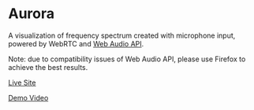 # Aurora

A visualization of frequency spectrum created with microphone input, powered by WebRTC and [Web Audio API](https://developer.mozilla.org/en-US/docs/Web/API/Web_Audio_API).

Note: due to compatibility issues of Web Audio API, please use Firefox to achieve the best results.

[Live Site](https://duo-yang.github.io/aurora/)

[Demo Video](https://youtu.be/OH8d0ebNcv0)
